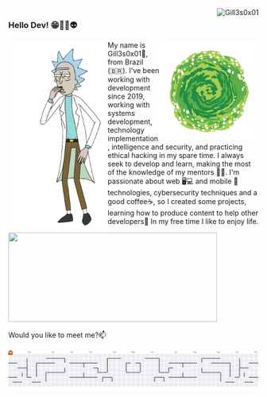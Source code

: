 <img align='right' src = "https://komarev.com/ghpvc/?username=Gill3s0x01" alt = "Gill3s0x01" />

### Hello Dev! 😁🖖🏻👽

<div>
<!--  <img height=180 width=420 src="https://github-readme-stats.vercel.app/api?username=Gill3s0x01&show_icons=true&theme=dark&include_all_commits=true&count_private=true"/> -->
</div>

<p>
 <img align='right' src="https://raw.githubusercontent.com/Elyabe/elyabe/master/images/portal-3.gif" width='200'>
 <img align='left' src="https://raw.githubusercontent.com/Elyabe/Elyabe/master/images/rick-dancing.gif" width='200'> 
</p>
<p>
My name is Gill3s0x01🚀, from Brazil (🇧🇷). I've been working with  development since 2019, working with systems development, technology implementation, intelligence and security, and practicing ethical hacking in my spare time. I always seek to develop and learn, making the most of the knowledge of my mentors 🏪🏬. I'm passionate about web 🖥️💻 and mobile 📱 technologies, cybersecurity techniques and a good coffee☕, so I created some projects, learning how to produce content to help other developers💬
In my free time I like to enjoy life.
</p>
 
<p>
  <row>
    <img height=180 width=420 src="https://github-readme-stats.vercel.app/api/top-langs/?username=Gill3s0x01&layout=compact&langs_count=16&theme=dark"/> 

  </row>
</p>

Would you like to meet me?📫
<br>
<br>
<picture>
  <source media="(prefers-color-scheme: light)" srcset="https://raw.githubusercontent.com/Gill3s0x01/Gill3s0x01/output/pacman-contribution-graph-dark.svg">
  <source media="(prefers-color-scheme: dark)" srcset="https://raw.githubusercontent.com/Gill3s0x01/Gill3s0x01/output/pacman-contribution-graph.svg">
  <img alt="pacman contribution graph" src="https://raw.githubusercontent.com/Gill3s0x01/Gill3s0x01/output/pacman-contribution-graph.svg">
</picture>

<div align="center">
  <a href="https://github.com/Gill3s0x01">
  

</div>
